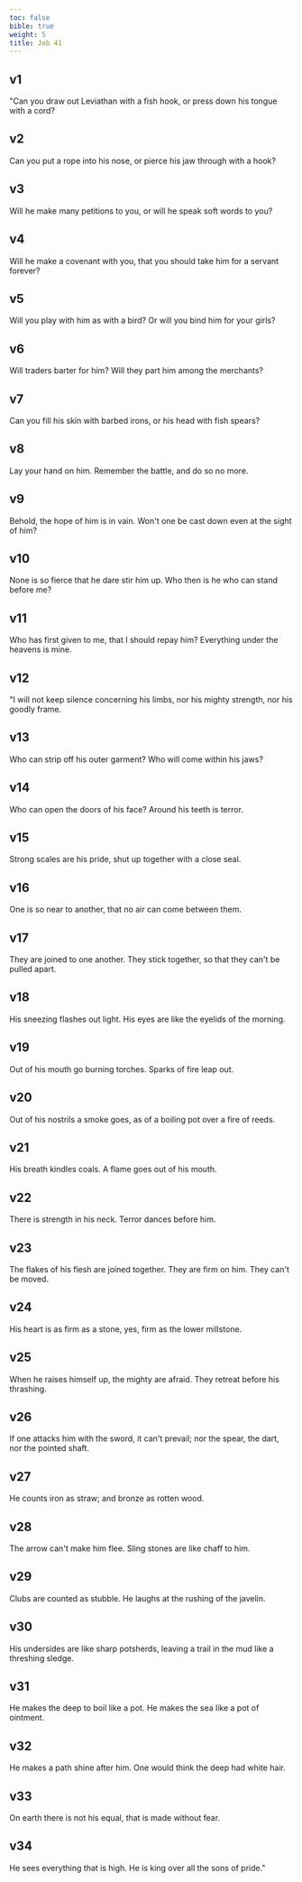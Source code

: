 ```yaml
---
toc: false
bible: true
weight: 5
title: Job 41
---
```




## v1 
"Can you draw out Leviathan with a fish hook, or press down his tongue with a cord? 

## v2 
Can you put a rope into his nose, or pierce his jaw through with a hook? 

## v3 
Will he make many petitions to you, or will he speak soft words to you? 

## v4 
Will he make a covenant with you, that you should take him for a servant forever? 

## v5 
Will you play with him as with a bird? Or will you bind him for your girls? 

## v6 
Will traders barter for him? Will they part him among the merchants? 

## v7 
Can you fill his skin with barbed irons, or his head with fish spears? 

## v8 
Lay your hand on him. Remember the battle, and do so no more. 

## v9 
Behold, the hope of him is in vain. Won't one be cast down even at the sight of him? 

## v10 
None is so fierce that he dare stir him up. Who then is he who can stand before me? 

## v11 
Who has first given to me, that I should repay him? Everything under the heavens is mine. 

## v12 
"I will not keep silence concerning his limbs, nor his mighty strength, nor his goodly frame. 

## v13 
Who can strip off his outer garment? Who will come within his jaws? 

## v14 
Who can open the doors of his face? Around his teeth is terror. 

## v15 
Strong scales are his pride, shut up together with a close seal. 

## v16 
One is so near to another, that no air can come between them. 

## v17 
They are joined to one another. They stick together, so that they can't be pulled apart. 

## v18 
His sneezing flashes out light. His eyes are like the eyelids of the morning. 

## v19 
Out of his mouth go burning torches. Sparks of fire leap out. 

## v20 
Out of his nostrils a smoke goes, as of a boiling pot over a fire of reeds. 

## v21 
His breath kindles coals. A flame goes out of his mouth. 

## v22 
There is strength in his neck. Terror dances before him. 

## v23 
The flakes of his flesh are joined together. They are firm on him. They can't be moved. 

## v24 
His heart is as firm as a stone, yes, firm as the lower millstone. 

## v25 
When he raises himself up, the mighty are afraid. They retreat before his thrashing. 

## v26 
If one attacks him with the sword, it can't prevail; nor the spear, the dart, nor the pointed shaft. 

## v27 
He counts iron as straw; and bronze as rotten wood. 

## v28 
The arrow can't make him flee. Sling stones are like chaff to him. 

## v29 
Clubs are counted as stubble. He laughs at the rushing of the javelin. 

## v30 
His undersides are like sharp potsherds, leaving a trail in the mud like a threshing sledge. 

## v31 
He makes the deep to boil like a pot. He makes the sea like a pot of ointment. 

## v32 
He makes a path shine after him. One would think the deep had white hair. 

## v33 
On earth there is not his equal, that is made without fear. 

## v34 
He sees everything that is high. He is king over all the sons of pride."
